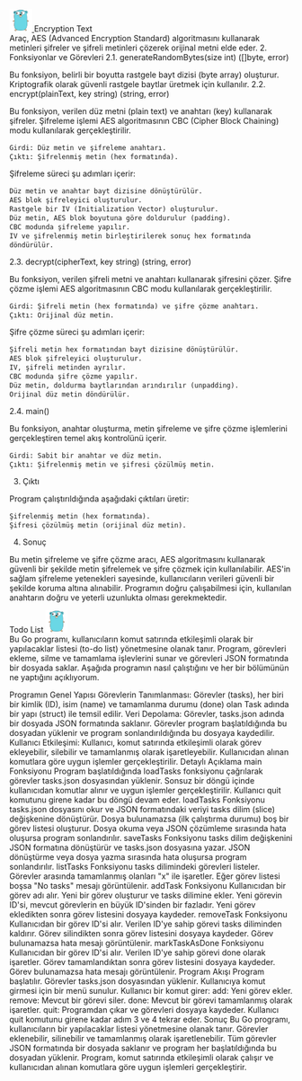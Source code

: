   <a href="https://golang.org/" target="_blank" rel="noreferrer"> 
        <img src="https://raw.githubusercontent.com/devicons/devicon/master/icons/go/go-original.svg" alt="golang" width="40" height="40"/> 
    </a>
Encryption Text <br>
Araç, AES (Advanced Encryption Standard) algoritmasını kullanarak metinleri şifreler ve şifreli metinleri çözerek orijinal metni elde eder.
2. Fonksiyonlar ve Görevleri
2.1. generateRandomBytes(size int) ([]byte, error)

Bu fonksiyon, belirli bir boyutta rastgele bayt dizisi (byte array) oluşturur. Kriptografik olarak güvenli rastgele baytlar üretmek için kullanılır.
2.2. encrypt(plainText, key string) (string, error)

Bu fonksiyon, verilen düz metni (plain text) ve anahtarı (key) kullanarak şifreler. Şifreleme işlemi AES algoritmasının CBC (Cipher Block Chaining) modu kullanılarak gerçekleştirilir.

    Girdi: Düz metin ve şifreleme anahtarı.
    Çıktı: Şifrelenmiş metin (hex formatında).

Şifreleme süreci şu adımları içerir:

    Düz metin ve anahtar bayt dizisine dönüştürülür.
    AES blok şifreleyici oluşturulur.
    Rastgele bir IV (Initialization Vector) oluşturulur.
    Düz metin, AES blok boyutuna göre doldurulur (padding).
    CBC modunda şifreleme yapılır.
    IV ve şifrelenmiş metin birleştirilerek sonuç hex formatında döndürülür.

2.3. decrypt(cipherText, key string) (string, error)

Bu fonksiyon, verilen şifreli metni ve anahtarı kullanarak şifresini çözer. Şifre çözme işlemi AES algoritmasının CBC modu kullanılarak gerçekleştirilir.

    Girdi: Şifreli metin (hex formatında) ve şifre çözme anahtarı.
    Çıktı: Orijinal düz metin.

Şifre çözme süreci şu adımları içerir:

    Şifreli metin hex formatından bayt dizisine dönüştürülür.
    AES blok şifreleyici oluşturulur.
    IV, şifreli metinden ayrılır.
    CBC modunda şifre çözme yapılır.
    Düz metin, doldurma baytlarından arındırılır (unpadding).
    Orijinal düz metin döndürülür.

2.4. main()

Bu fonksiyon, anahtar oluşturma, metin şifreleme ve şifre çözme işlemlerini gerçekleştiren temel akış kontrolünü içerir.

    Girdi: Sabit bir anahtar ve düz metin.
    Çıktı: Şifrelenmiş metin ve şifresi çözülmüş metin.

3. Çıktı

Program çalıştırıldığında aşağıdaki çıktıları üretir:

    Şifrelenmiş metin (hex formatında).
    Şifresi çözülmüş metin (orijinal düz metin).

4. Sonuç

Bu metin şifreleme ve şifre çözme aracı, AES algoritmasını kullanarak güvenli bir şekilde metin şifrelemek ve şifre çözmek için kullanılabilir. AES'in sağlam şifreleme yetenekleri sayesinde, kullanıcıların verileri güvenli bir şekilde koruma altına alınabilir. Programın doğru çalışabilmesi için, kullanılan anahtarın doğru ve yeterli uzunlukta olması gerekmektedir.

Todo List
  <a href="https://golang.org/" target="_blank" rel="noreferrer"> 
        <img src="https://raw.githubusercontent.com/devicons/devicon/master/icons/go/go-original.svg" alt="golang" width="40" height="40"/> 
    </a>
    <br>
Bu Go programı, kullanıcıların komut satırında etkileşimli olarak bir yapılacaklar listesi (to-do list) yönetmesine olanak tanır. Program, görevleri ekleme, silme ve tamamlama işlevlerini sunar ve görevleri JSON formatında bir dosyada saklar. Aşağıda programın nasıl çalıştığını ve her bir bölümünün ne yaptığını açıklıyorum.

Programın Genel Yapısı
Görevlerin Tanımlanması: Görevler (tasks), her biri bir kimlik (ID), isim (name) ve tamamlanma durumu (done) olan Task adında bir yapı (struct) ile temsil edilir.
Veri Depolama: Görevler, tasks.json adında bir dosyada JSON formatında saklanır. Görevler program başlatıldığında bu dosyadan yüklenir ve program sonlandırıldığında bu dosyaya kaydedilir.
Kullanıcı Etkileşimi: Kullanıcı, komut satırında etkileşimli olarak görev ekleyebilir, silebilir ve tamamlanmış olarak işaretleyebilir. Kullanıcıdan alınan komutlara göre uygun işlemler gerçekleştirilir.
Detaylı Açıklama
main Fonksiyonu
Program başlatıldığında loadTasks fonksiyonu çağrılarak görevler tasks.json dosyasından yüklenir.
Sonsuz bir döngü içinde kullanıcıdan komutlar alınır ve uygun işlemler gerçekleştirilir. Kullanıcı quit komutunu girene kadar bu döngü devam eder.
loadTasks Fonksiyonu
tasks.json dosyasını okur ve JSON formatındaki veriyi tasks dilim (slice) değişkenine dönüştürür.
Dosya bulunamazsa (ilk çalıştırma durumu) boş bir görev listesi oluşturur.
Dosya okuma veya JSON çözümleme sırasında hata oluşursa program sonlandırılır.
saveTasks Fonksiyonu
tasks dilim değişkenini JSON formatına dönüştürür ve tasks.json dosyasına yazar.
JSON dönüştürme veya dosya yazma sırasında hata oluşursa program sonlandırılır.
listTasks Fonksiyonu
tasks dilimindeki görevleri listeler. Görevler arasında tamamlanmış olanları "x" ile işaretler.
Eğer görev listesi boşsa "No tasks" mesajı görüntülenir.
addTask Fonksiyonu
Kullanıcıdan bir görev adı alır.
Yeni bir görev oluşturur ve tasks dilimine ekler. Yeni görevin ID'si, mevcut görevlerin en büyük ID'sinden bir fazladır.
Yeni görev ekledikten sonra görev listesini dosyaya kaydeder.
removeTask Fonksiyonu
Kullanıcıdan bir görev ID'si alır.
Verilen ID'ye sahip görevi tasks diliminden kaldırır.
Görev silindikten sonra görev listesini dosyaya kaydeder.
Görev bulunamazsa hata mesajı görüntülenir.
markTaskAsDone Fonksiyonu
Kullanıcıdan bir görev ID'si alır.
Verilen ID'ye sahip görevi done olarak işaretler.
Görev tamamlandıktan sonra görev listesini dosyaya kaydeder.
Görev bulunamazsa hata mesajı görüntülenir.
Program Akışı
Program başlatılır.
Görevler tasks.json dosyasından yüklenir.
Kullanıcıya komut girmesi için bir menü sunulur.
Kullanıcı bir komut girer:
add: Yeni görev ekler.
remove: Mevcut bir görevi siler.
done: Mevcut bir görevi tamamlanmış olarak işaretler.
quit: Programdan çıkar ve görevleri dosyaya kaydeder.
Kullanıcı quit komutunu girene kadar adım 3 ve 4 tekrar eder.
Sonuç
Bu Go programı, kullanıcıların bir yapılacaklar listesi yönetmesine olanak tanır. Görevler eklenebilir, silinebilir ve tamamlanmış olarak işaretlenebilir. Tüm görevler JSON formatında bir dosyada saklanır ve program her başlatıldığında bu dosyadan yüklenir. Program, komut satırında etkileşimli olarak çalışır ve kullanıcıdan alınan komutlara göre uygun işlemleri gerçekleştirir.








